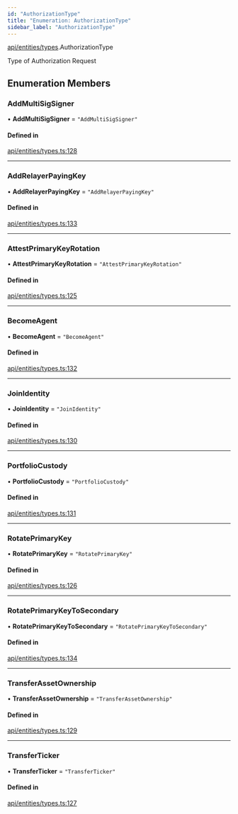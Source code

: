 ```yaml
---
id: "AuthorizationType"
title: "Enumeration: AuthorizationType"
sidebar_label: "AuthorizationType"
---
```


[api/entities/types](../../../../../modules/API/Entities/Types/Types.md).AuthorizationType

Type of Authorization Request

## Enumeration Members

### AddMultiSigSigner

• **AddMultiSigSigner** = ``"AddMultiSigSigner"``

#### Defined in

[api/entities/types.ts:128](https://github.com/PolymeshAssociation/polymesh-sdk/blob/5b946f904/src/api/entities/types.ts#L128)

___

### AddRelayerPayingKey

• **AddRelayerPayingKey** = ``"AddRelayerPayingKey"``

#### Defined in

[api/entities/types.ts:133](https://github.com/PolymeshAssociation/polymesh-sdk/blob/5b946f904/src/api/entities/types.ts#L133)

___

### AttestPrimaryKeyRotation

• **AttestPrimaryKeyRotation** = ``"AttestPrimaryKeyRotation"``

#### Defined in

[api/entities/types.ts:125](https://github.com/PolymeshAssociation/polymesh-sdk/blob/5b946f904/src/api/entities/types.ts#L125)

___

### BecomeAgent

• **BecomeAgent** = ``"BecomeAgent"``

#### Defined in

[api/entities/types.ts:132](https://github.com/PolymeshAssociation/polymesh-sdk/blob/5b946f904/src/api/entities/types.ts#L132)

___

### JoinIdentity

• **JoinIdentity** = ``"JoinIdentity"``

#### Defined in

[api/entities/types.ts:130](https://github.com/PolymeshAssociation/polymesh-sdk/blob/5b946f904/src/api/entities/types.ts#L130)

___

### PortfolioCustody

• **PortfolioCustody** = ``"PortfolioCustody"``

#### Defined in

[api/entities/types.ts:131](https://github.com/PolymeshAssociation/polymesh-sdk/blob/5b946f904/src/api/entities/types.ts#L131)

___

### RotatePrimaryKey

• **RotatePrimaryKey** = ``"RotatePrimaryKey"``

#### Defined in

[api/entities/types.ts:126](https://github.com/PolymeshAssociation/polymesh-sdk/blob/5b946f904/src/api/entities/types.ts#L126)

___

### RotatePrimaryKeyToSecondary

• **RotatePrimaryKeyToSecondary** = ``"RotatePrimaryKeyToSecondary"``

#### Defined in

[api/entities/types.ts:134](https://github.com/PolymeshAssociation/polymesh-sdk/blob/5b946f904/src/api/entities/types.ts#L134)

___

### TransferAssetOwnership

• **TransferAssetOwnership** = ``"TransferAssetOwnership"``

#### Defined in

[api/entities/types.ts:129](https://github.com/PolymeshAssociation/polymesh-sdk/blob/5b946f904/src/api/entities/types.ts#L129)

___

### TransferTicker

• **TransferTicker** = ``"TransferTicker"``

#### Defined in

[api/entities/types.ts:127](https://github.com/PolymeshAssociation/polymesh-sdk/blob/5b946f904/src/api/entities/types.ts#L127)
